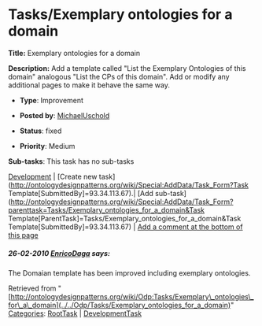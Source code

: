 #  Tasks/Exemplary ontologies for a domain


__Title:__ Exemplary ontologies for a domain


__Description:__ Add a template called "List the Exemplary Ontologies of this domain" analogous "List the CPs of this domain". Add or modify any additional pages to make it behave the same way. 


  





* __Type__: Improvement
* __Posted by__: [MichaelUschold](../../User/MichaelUschold "User:MichaelUschold")
* __Status__: fixed


* __Priority__: Medium




__Sub-tasks__:
This task has no sub-tasks




[Development](../../Odp/Development "Odp:Development") | [Create new task](http://ontologydesignpatterns.org/wiki/Special:AddData/Task_Form?Task Template[SubmittedBy]=93.34.113.67).| [Add sub-task](http://ontologydesignpatterns.org/wiki/Special:AddData/Task_Form?parenttask=Tasks/Exemplary_ontologies_for_a_domain&Task Template[ParentTask]=Tasks/Exemplary_ontologies_for_a_domain&Task Template[SubmittedBy]=93.34.113.67) | [Add a comment at the bottom of this page](../index.php@title=Odp%253AAdd_comment&target=Odp%253ATasks%252F../../Odp/Tasks/Exemplary_ontologies_for_a_domain#New_comment "http://ontologydesignpatterns.org/wiki/index.php?title=Odp:Add_comment&target=Odp:Tasks/Exemplary_ontologies_for_a_domain#New_comment")
#####  26-02-2010 [EnricoDaga](../../User/EnricoDaga "User:EnricoDaga") says:


The Domaian template has been improved including exemplary ontologies.





Retrieved from "[http://ontologydesignpatterns.org/wiki/Odp:Tasks/Exemplary\_ontologies\_for\_a\_domain](../../Odp/Tasks/Exemplary_ontologies_for_a_domain)"
 [Categories](http://ontologydesignpatterns.org/wiki/Special:Categories "Special:Categories"): [RootTask](../../Category/RootTask "Category:RootTask") | [DevelopmentTask](../../Category/DevelopmentTask "Category:DevelopmentTask")